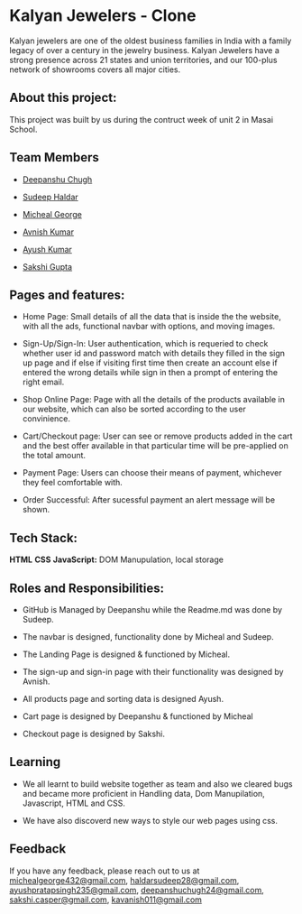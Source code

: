 
#   Kalyan Jewelers - Clone

Kalyan jewelers are one of the oldest business families in India 
with a family legacy of over a century in the jewelry business. 
Kalyan Jewelers have a strong presence across 21 states and union territories, 
and our 100-plus network of showrooms covers all major cities.


## About this project:
This project was built by us during the contruct week of unit 2 in Masai School.
## Team Members

- [Deepanshu Chugh](https://github.com/DeepanshuChugh)

- [Sudeep Haldar](https://github.com/Hsudeep)

- [Micheal George](https://github.com/Micheal-George)

- [Avnish Kumar](https://github.com/Ashukla011)

- [Ayush Kumar](https://github.com/PratapAyush)

- [Sakshi Gupta](https://github.com/sakshi611)

## Pages and features:

- Home Page: Small details of all the data that is inside the the website, with all the ads, 
           functional navbar with options, and moving images.

- Sign-Up/Sign-In: User authentication, which is requeried to check whether user id and password match with details they filled 
in the sign up page and if else if visiting first time then create an account else if entered the wrong details while sign in 
then a prompt of entering the right email.

- Shop Online Page: Page with all the details of the products available in our website, which can also be sorted according to the user
convinience.

- Cart/Checkout page: User can see or remove products added in the cart and the best offer available in that particular time will be pre-applied
on the total amount.

- Payment Page: Users can choose their means of payment, whichever they feel comfortable with.

- Order Successful: After sucessful payment an alert message will be shown.


## Tech Stack:

**HTML** 
**CSS**
**JavaScript:** DOM Manupulation, local storage

## Roles and Responsibilities:

- GitHub is Managed by Deepanshu while the Readme.md was done by Sudeep.

- The navbar is designed, functionality done by Micheal and Sudeep.

- The Landing Page is designed & functioned by Micheal.

- The sign-up and sign-in page with their functionality was designed by Avnish. 
 
- All products page and sorting data is designed Ayush.

- Cart page is designed by Deepanshu & functioned by Micheal

- Checkout page is designed by Sakshi.

## Learning
- We all learnt to build website together as team and also we cleared bugs and became more proficient in Handling data,
Dom Manupilation, Javascript, HTML and CSS.

- We have also discoverd new ways to style our web pages using css.

## Feedback

If you have any feedback, please reach out to us at michealgeorge432@gmail.com, haldarsudeep28@gmail.com, ayushpratapsingh235@gmail.com, deepanshuchugh24@gmail.com, sakshi.casper@gmail.com, kavanish011@gmail.com

